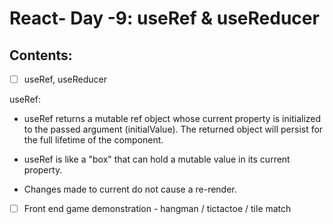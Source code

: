 # React- Day -9: useRef & useReducer


 ## Contents:
 
-[ ] useRef, useReducer

useRef:

- useRef returns a mutable ref object whose current property is initialized to the passed argument (initialValue). The returned object will persist for the full lifetime of the component.

- useRef is like a "box" that can hold a mutable value in its current property.

- Changes made to current do not cause a re-render.

-[ ] Front end game demonstration - hangman / tictactoe / tile match


